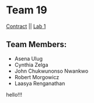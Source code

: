 # Team 19

[Contract](Contract/contract.md) 
|| 
[Lab 1](Lab1/lab1.md)

## Team Members:
* Asena Ulug 
* Cynthia Zelga
* John Chukwunonso Nwankwo
* Robert Morgowicz 
* Laasya Renganathan


hello!!!
